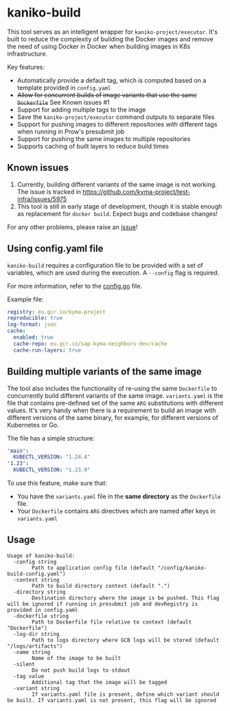 # kaniko-build

This tool serves as an intelligent wrapper for `kaniko-project/executor`. It's built to reduce the complexity of building the Docker images and remove the need of using Docker in Docker when building images in K8s infrastructure.

Key features:
* Automatically provide a default tag, which is computed based on a template provided in `config.yaml`
* ~~Allow for concurrent builds of image variants that use the same `Dockerfile`~~ See Known issues #1
* Support for adding multiple tags to the image
* Save the `kaniko-project/executor` command outputs to separate files
* Support for pushing images to different repositories with different tags when running in Prow's presubmit job
* Support for pushing the same images to multiple repositories
* Supports caching of built layers to reduce build times

## Known issues

1. Currently, building different variants of the same image is not working. The issue is tracked in https://github.com/kyma-project/test-infra/issues/5975
2. This tool is still in early stage of development, though it is stable enough as replacement for `docker build`. Expect bugs and codebase changes!

For any other problems, please raise an [issue](https://github.com/kyma-project/test-infra/issues/new?assignees=&labels=area%2Fci%2C+bug&template=bug-report.md&title=kaniko-build:%20)!

## Using config.yaml file

`kaniko-build` requires a configuration file to be provided with a set of variables, which are used during the execution.
A `--config` flag is required.

For more information, refer to the [config.go](./config.go) file.

Example file:
```yaml
registry: eu.gcr.io/kyma-project
reproducible: true
log-format: json
cache:
  enabled: true
  cache-repo: eu.gcr.io/sap-kyma-neighbors-dev/cache
  cache-run-layers: true
```

## Building multiple variants of the same image

The tool also includes the functionality of re-using the same `Dockerfile` to concurrently build different variants of the same image.
`variants.yaml` is the file that contains pre-defined set of the same `ARG` substitutions with different values.
It's very handy when there is a requirement to build an image with different versions of the same binary, for example, for different versions of Kubernetes or Go.

The file has a simple structure:
```yaml
'main':
  KUBECTL_VERSION: "1.24.4"
'1.23':
  KUBECTL_VERSION: "1.23.9"
```

To use this feature, make sure that:
* You have the `variants.yaml` file in the **same directory** as the `Dockerfile` file.
* Your `Dockerfile` contains `ARG` directives which are named after keys in `variants.yaml`

## Usage

```
Usage of kaniko-build:
  -config string
        Path to application config file (default "/config/kaniko-build-config.yaml")
  -context string
        Path to build directory context (default ".")
  -directory string
        Destination directory where the image is be pushed. This flag will be ignored if running in presubmit job and devRegistry is provided in config.yaml
  -dockerfile string
        Path to Dockerfile file relative to context (default "Dockerfile")
  -log-dir string
        Path to logs directory where GCB logs will be stored (default "/logs/artifacts")
  -name string
        Name of the image to be built
  -silent
        Do not push build logs to stdout
  -tag value
        Additional tag that the image will be tagged
  -variant string
        If variants.yaml file is present, define which variant should be built. If variants.yaml is not present, this flag will be ignored
```
